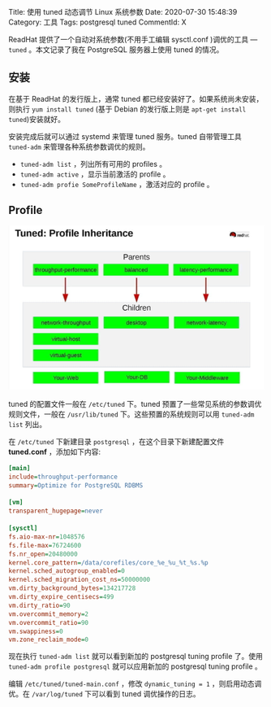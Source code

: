Title: 使用 tuned 动态调节 Linux 系统参数
Date: 2020-07-30 15:48:39
Category: 工具
Tags: postgresql tuned
CommentId: X

ReadHat 提供了一个自动对系统参数(不用手工编辑 sysctl.conf )调优的工具 — `tuned` 。本文记录了我在 PostgreSQL 服务器上使用 tuned 的情况。

<!-- PELICAN_END_SUMMARY -->

## 安装

在基于 ReadHat 的发行版上，通常 tuned 都已经安装好了。如果系统尚未安装，则执行 `yum install tuned` (基于 Debian 的发行版上则是 `apt-get install tuned`)安装就好。

安装完成后就可以通过 systemd 来管理 tuned 服务。tuned 自带管理工具 `tuned-adm` 来管理各种系统参数调优的规则。

- `tuned-adm list` ，列出所有可用的 profiles 。
- `tuned-adm active` ，显示当前激活的 profile 。
- `tuned-adm profie SomeProfileName` ，激活对应的 profile 。

## Profile

![tuned-profile](/images/2020/tuned_inheritance.jpg)

tuned 的配置文件一般在 `/etc/tuned` 下。tuned 预置了一些常见系统的参数调优规则文件，一般在 `/usr/lib/tuned` 下。这些预置的系统规则可以用 `tuned-adm list` 列出。

在 `/etc/tuned` 下新建目录 `postgresql` ，在这个目录下新建配置文件 **tuned.conf** ，添加如下内容:

```ini
[main]
include=throughput-performance
summary=Optimize for PostgreSQL RDBMS

[vm]
transparent_hugepage=never

[sysctl]
fs.aio-max-nr=1048576
fs.file-max=76724600
fs.nr_open=20480000
kernel.core_pattern=/data/corefiles/core_%e_%u_%t_%s.%p
kernel.sched_autogroup_enabled=0
kernel.sched_migration_cost_ns=50000000
vm.dirty_background_bytes=134217728
vm.dirty_expire_centisecs=499
vm.dirty_ratio=90
vm.overcommit_memory=2
vm.overcommit_ratio=90
vm.swappiness=0
vm.zone_reclaim_mode=0
```

现在执行 `tuned-adm list` 就可以看到新加的 postgresql tuning profile 了。使用 `tuned-adm profile postgresql` 就可以应用新加的 postgresql tuning profile 。

编辑 `/etc/tuned/tuned-main.conf` ，修改 `dynamic_tuning = 1` ，则启用动态调优。在 `/var/log/tuned` 下可以看到 tuned 调优操作的日志。
